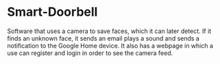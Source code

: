 # Smart-Doorbell
Software that uses a camera to save faces, which it can later detect. 
If it finds an unknown face, it sends an email plays a sound and sends a notification to the Google Home device. 
It also has a webpage in which a use can register and login in order to see the camera feed.